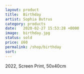 ```yaml
---
layout: product
title:  Birthday
artist: Sophia Butrus
category: products
date:   2020-02-27 15:53:28 +0000
image:  birthday.jpg
status: sold
price: £60
permalink: /shop/birthday
sort: 
---
```

2022, Screen Print, 50x40cm
